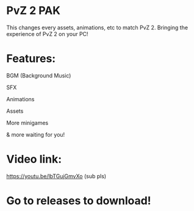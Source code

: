 # PvZ 2 PAK
This changes every assets, animations, etc to match PvZ 2. Bringing the experience of PvZ 2 on your PC!
# Features:

BGM (Background Music)

SFX

Animations

Assets

More minigames

& more waiting for you!

# Video link:
https://youtu.be/lbTGujGmvXo (sub pls)

# Go to releases to download!
